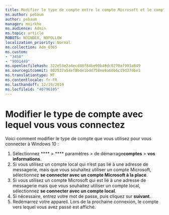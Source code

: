 ```yaml
---
title: Modifier le type de compte entre le compte Microsoft et le compte local
ms.author: pebaum
author: pebaum
manager: mnirkhe
ms.audience: Admin
ms.topic: article
ROBOTS: NOINDEX, NOFOLLOW
localization_priority: Normal
ms.collection: Adm_O365
ms.custom:
- "3450"
- "9001449"
ms.openlocfilehash: 322e53e2a4ecd48f84be90b48dc0270af993a849
ms.sourcegitcommit: 802537a54ef8bde1bdd758ee9a60b6c19d37d6e1
ms.translationtype: MT
ms.contentlocale: fr-FR
ms.lasthandoff: 12/19/2019
ms.locfileid: "40796105"
---
```

# <a name="change-the-account-type-that-you-sign-in-with"></a>Modifier le type de compte avec lequel vous vous connectez

Voici comment modifier le type de compte que vous utilisez pour vous connecter à Windows 10 :

1. Sélectionnez **** > **** paramètres > de démarrage**comptes** > **vos informations**.
2. Si vous utilisez un compte local qui n’est pas lié à une adresse de messagerie, mais que vous souhaitez utiliser un compte Microsoft, sélectionnez **se connecter avec un compte Microsoft à la place**.
3. Si vous utilisez un compte Microsoft qui est lié à une adresse de messagerie mais que vous souhaitez utiliser un compte local, sélectionnez **se connecter avec un compte local**.
4. Si nécessaire, entrez votre mot de passe, puis cliquez sur **suivant**.
5. Redémarrez votre appareil. Lors de la prochaine connexion, le compte vers lequel vous avez passé est affiché.